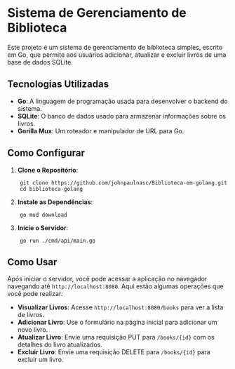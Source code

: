 # Sistema de Gerenciamento de Biblioteca

Este projeto é um sistema de gerenciamento de biblioteca simples, escrito em Go, que permite aos usuários adicionar, atualizar e excluir livros de uma base de dados SQLite.

## Tecnologias Utilizadas

- **Go**: A linguagem de programação usada para desenvolver o backend do sistema.
- **SQLite**: O banco de dados usado para armazenar informações sobre os livros.
- **Gorilla Mux**: Um roteador e manipulador de URL para Go.

## Como Configurar

1. **Clone o Repositório**:
```
    git clone https://github.com/johnpaulnasc/Biblioteca-em-golang.git
    cd biblioteca-golang
```
2. **Instale as Dependências**:
```
    go mod download
```
3. **Inicie o Servidor**:
```
    go run ./cmd/api/main.go
```
## Como Usar

Após iniciar o servidor, você pode acessar a aplicação no navegador navegando até `http://localhost:8080`. Aqui estão algumas operações que você pode realizar:

- **Visualizar Livros**: Acesse `http://localhost:8080/books` para ver a lista de livros.
- **Adicionar Livro**: Use o formulário na página inicial para adicionar um novo livro.
- **Atualizar Livro**: Envie uma requisição PUT para `/books/{id}` com os detalhes do livro atualizados.
- **Excluir Livro**: Envie uma requisição DELETE para `/books/{id}` para excluir um livro.


